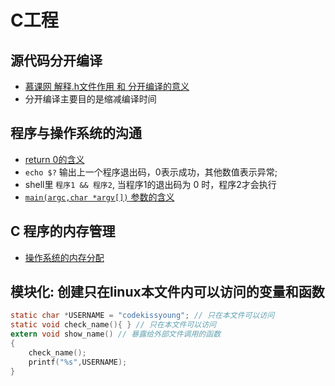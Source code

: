# C工程

## 源代码分开编译

- [慕课网 解释.h文件作用 和 分开编译的意义](https://www.imooc.com/video/6205)
- 分开编译主要目的是缩减编译时间

## 程序与操作系统的沟通

- [return 0的含义](https://www.imooc.com/video/6207)
- `echo $?` 输出上一个程序退出码，0表示成功，其他数值表示异常;
- shell里 `程序1 && 程序2`, 当程序1的退出码为 0 时，程序2才会执行
- [`main(argc,char *argv[])` 参数的含义](https://www.imooc.com/video/6208)

## C 程序的内存管理

- [操作系统的内存分配](https://www.imooc.com/video/7860)

## 模块化: 创建只在linux本文件内可以访问的变量和函数

```c
static char *USERNAME = "codekissyoung"; // 只在本文件可以访问
static void check_name(){ } // 只在本文件可以访问
extern void show_name() // 暴露给外部文件调用的函数
{
    check_name();
    printf("%s",USERNAME);
}
```